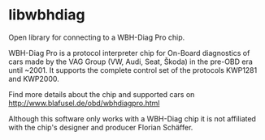 libwbhdiag
==========

Open library for connecting to a WBH-Diag Pro chip.

WBH-Diag Pro is a protocol interpreter chip for On-Board diagnostics of cars made by
the VAG Group (VW, Audi, Seat, Škoda) in the pre-OBD era until ~2001. It supports the complete
control set of the protocols KWP1281 and KWP2000.

Find more details about the chip and supported cars on http://www.blafusel.de/obd/wbhdiagpro.html

Although this software only works with a WBH-Diag chip it is not affiliated with the chip's designer
and producer Florian Schäffer.
